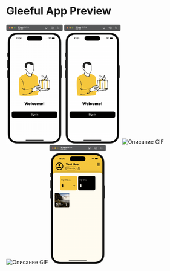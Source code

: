 # Gleeful App Preview

<img src="https://github.com/dartchuwak/GleefulPreview/blob/main/media/1.gif" height="316" width= "149" alt="Описание GIF">
<img src="https://github.com/dartchuwak/GleefulPreview/blob/main/media/2.gif" height="316" width= "149" alt="Описание GIF">
<img src="https://github.com/dartchuwak/GleefulPreview/blob/main/media/3.gif" height="316" width= "149" alt="Описание GIF">
<img src="https://github.com/dartchuwak/GleefulPreview/blob/main/media/4.gif" height="316" width= "149" alt="Описание GIF">
<img src="https://github.com/dartchuwak/GleefulPreview/blob/main/media/5.gif" height="316" width= "149" alt="Описание GIF">
